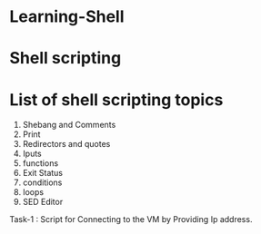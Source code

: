 # Learning-Shell


# Shell scripting
# List of shell scripting topics
1. Shebang and Comments
2. Print 
3. Redirectors and quotes
4. Iputs
5. functions 
6. Exit Status
7. conditions
8. loops
9. SED Editor
 
Task-1 : Script for Connecting to the VM by Providing Ip address.

